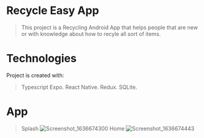 # Recycle Easy App
> This project is a Recycling Android App that helps people that are new or with knowledge about how to recyle all sort of items.
# Technologies
Project is created with:
> Typescript
> Expo.
> React Native.
> Redux.
> SQLite.
# App
> Splash
> ![Screenshot_1636674300](https://user-images.githubusercontent.com/68148163/141384666-08458926-41ee-4533-b105-04b229679db4.png)
> Home
> ![Screenshot_1636674443](https://user-images.githubusercontent.com/68148163/141384815-200d9ab7-6a3f-49b7-86cf-ae721bde8156.png)
